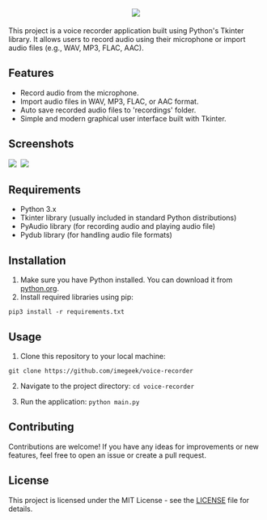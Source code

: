 
<h1 align="center">
<kbd>
<img src="https://github.com/imegeek/voice-recorder/assets/63346676/cee39f72-e017-4b3a-98bf-274c70a35c31">
</kbd>
</h1>

This project is a voice recorder application built using Python's Tkinter library. It allows users to record audio using their microphone or import audio files (e.g., WAV, MP3, FLAC, AAC).

## Features

- Record audio from the microphone.
- Import audio files in WAV, MP3, FLAC, or AAC format.
- Auto save recorded audio files to 'recordings' folder.
- Simple and modern graphical user interface built with Tkinter.

## Screenshots
<kbd>
<img src="https://github.com/imegeek/voice-recorder/assets/63346676/40044105-fbc8-4608-be03-43ef9dc68d3d">
</kbd>

<kbd>
<img src="https://github.com/imegeek/voice-recorder/assets/63346676/c788960e-f600-4f82-803d-b308dffe9684">
</kbd>

## Requirements

- Python 3.x
- Tkinter library (usually included in standard Python distributions)
- PyAudio library (for recording audio and playing audio file)
- Pydub library (for handling audio file formats)

## Installation

1. Make sure you have Python installed. You can download it from [python.org](https://www.python.org/downloads/).
2. Install required libraries using pip:
```
pip3 install -r requirements.txt
```

## Usage

1. Clone this repository to your local machine:
```
git clone https://github.com/imegeek/voice-recorder
```

2. Navigate to the project directory:
`cd voice-recorder`

3. Run the application:
`python main.py`

## Contributing

Contributions are welcome! If you have any ideas for improvements or new features, feel free to open an issue or create a pull request.

## License

This project is licensed under the MIT License - see the [LICENSE](https://github.com/imegeek/voice-recorder/blob/master/LICENSE) file for details.